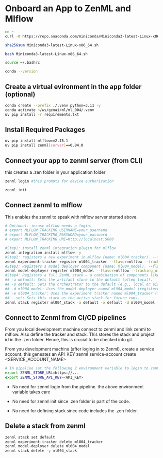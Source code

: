 # Onboard an App to ZenML and Mlflow

```bash
cd ~
curl -O https://repo.anaconda.com/miniconda/Miniconda3-latest-Linux-x86_64.sh

sha256sum Miniconda3-latest-Linux-x86_64.sh

bash Miniconda3-latest-Linux-x86_64.sh

source ~/.bashrc

conda --version


```

## Create a virtual evironment in the app folder (optional)
```bash
conda create --prefix ./.venv python=3.11 -y
conda activate ~/ws/genai/ml/ml_004/.venv
uv pip install -r requirements.txt
```

## Install Required Packages
```bash
uv pip install mlflow==2.15.1
uv pip install zenml[server]==0.84.0

```

## Connect your app to zenml server (from CLI)
this creates a .zen folder in your application folder
```bash
zenml login #this prompts for device authorization

zenml init
```

## Connect zenml to mlflow
This enables the zenml to speak with mlflow server started above.
```bash
# Optional: incase mlflow needs a login. 
# export MLFLOW_TRACKING_USERNAME=your_username
# export MLFLOW_TRACKING_PASSWORD=your_password
# export MLFLOW_TRACKING_URI=http://localhost:5000

#Step1: install zenml integration plugin for mlflow
zenml integration install mlflow -y
#Step2: registers a new experiment in mlflow (name: ml004_tracker). --flavor=mlflow tells the backend mlflow
zenml experiment-tracker register ml004_tracker --flavor=mlflow --tracking_uri=http://localhost:5000  --tracking_token="dummy_token" 
#Step3: Registers a model deployer component (name: ml004_model). --flavor=mlflow tells the backend mlflow
zenml model-deployer register ml004_model --flavor=mlflow --tracking_uri=http://localhost:5000  --tracking_token="dummy_token" 
#Step4: Registers a full ZenML stack — a combination of components like orchestrator, artifact store, experiment tracker, etc. 
## -a default: Sets the artifact store to the default (often local).
## -o default: Sets the orchestrator to the default (e.g., local or airflow).
## -d ml004_model: Uses the model deployer named ml004_model (registered in step 3).
## -e ml004_tracker: Uses the experiment tracker named ml004_tracker (from step 2).
## --set: Sets this stack as the active stack for future runs.
zenml stack register ml004_stack -a default -o default -d ml004_model -e ml004_tracker --set
```

## Connect to Zenml from CI/CD pipelines
From you local development machine connect to zenml and link zenml to mlflow. Also define the tracker and stack.
This stores the stack and project id in the .zen folder. Hence, this is crucial to be checked into git.

From you development machine (after loging in to Zenml), create a service account. this geneates an API_KEY
zenml service-account create <SERVICE_ACCOUNT_NAME>


```bash
# In pipeline set the following 2 environment variable to login to zenml no interactively.
export ZENML_STORE_URL=https://...
export ZENML_STORE_API_KEY=<API_KEY>

```
- No need for zenml login from the pipeline. the above environment variable takes care

- No need for zenml init since .zen folder is part of the code.

- No need for defining stack since code includes the .zen folder.



## Delete a stack from zenml
```bash
zenml stack set default
zenml experiment-tracker delete ml004_tracker
zenml model-deployer delete ml004_model
zenml stack delete -y ml004_stack
```